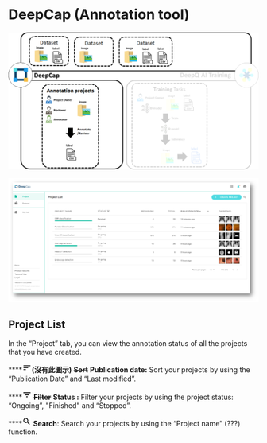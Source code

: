 # DeepCap \(Annotation tool\)

![](../.gitbook/assets/image%20%28142%29.png)



![](../.gitbook/assets/image%20%2854%29.png)

## Project List

In the “Project” tab, you can view the annotation status of all the projects that you have created.

\*\*\*\*![](../.gitbook/assets/image%20%282%29.png)**\(沒有此圖示\)** ~~**Sort**~~  **Publication date:** Sort your projects by using the “Publication Date” and “Last modified”. 

\*\*\*\*![](../.gitbook/assets/image%20%287%29.png) ~~**Filter**~~ **Status :** Filter your projects by using the project status: “Ongoing”, "Finished" and “Stopped”. 

\*\*\*\*![](../.gitbook/assets/image%20%2821%29.png) **Search**: Search your projects by using the “Project name” \(???\) function.

